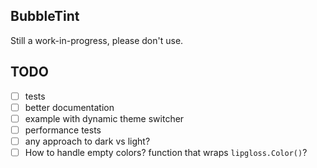 ## BubbleTint

Still a work-in-progress, please don't use.

## TODO

- [ ] tests
- [ ] better documentation
- [ ] example with dynamic theme switcher
- [ ] performance tests
- [ ] any approach to dark vs light?
- [ ] How to handle empty colors? function that wraps `lipgloss.Color()`?
